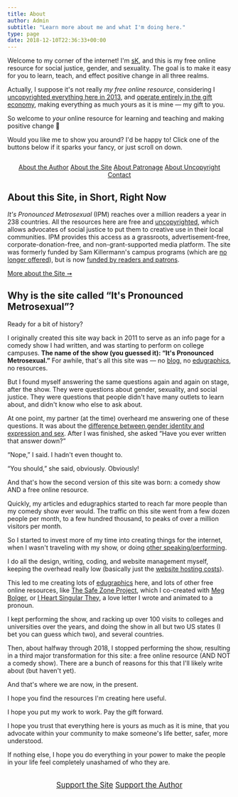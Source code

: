 ```yaml
---
title: About
author: Admin
subtitle: "Learn more about me and what I'm doing here."
type: page
date: 2018-12-10T22:36:33+00:00
---
```

Welcome to my corner of the internet! I'm [sK][1], and this is my free online resource for social justice, gender, and sexuality. The goal is to make it easy for you to learn, teach, and effect positive change in all three realms.

Actually, I suppose it's not really _my free online resource_, considering I [uncopyrighted everything here in 2013][2], and [operate entirely in the gift economy][3], making everything as much yours as it is mine &#8212; my gift to you.

So welcome to _your_ online resource for learning and teaching and making positive change 🤗

Would you like me to show you around? I'd be happy to! Click one of the buttons below if it sparks your fancy, or just scroll on down.

<div class="button-stack" style="margin: 2em auto; text-align: center;">
  <a class="button button-white" href="/about/about-sam-killermann/">About the Author</a>
  <a class="button button-white" href="/about/about-the-blog/">About the Site</a>
  <a class="button button-white" href="/patronize/#what-is-patronage-all-about">About Patronage</a>
  <a class="button button-white" href="/uncopyright/">About Uncopyright</a>
  <a class="button button-white" href="/contact/">Contact</a>
</div>

## About this Site, in Short, Right Now

_It's Pronounced Metrosexual_ (IPM) reaches over a million readers a year in 238 countries. All the resources here are free and [uncopyrighted][2], which allows advocates of social justice to put them to creative use in their local communities. IPM provides this access as a grassroots, advertisement-free, corporate-donation-free, and non-grant-supported media platform. The site was formerly funded by Sam Killermann's campus programs (which are [no longer offered][7]), but is now <a href="/support/" target="_blank" rel="noreferrer noopener" aria-label="funded by readers and patrons (opens in a new tab)">funded by readers and patrons</a>.

<p>
  <a href="/about/about-the-blog/" class="alt-font highlight">More about the Site &#10142;</a>
</p>

## Why is the site called &#8220;It's Pronounced Metrosexual&#8221;?

Ready for a bit of history?

I originally created this site way back in 2011 to serve as an info page for a comedy show I had written, and was starting to perform on college campuses. **The name of the show (you guessed it): &#8220;It's Pronounced Metrosexual.&#8221;** For awhile, that's all this site was &#8212; no [blog][8], no [edugraphics][9], no resources.

But I found myself answering the same questions again and again on stage, after the show. They were questions about gender, sexuality, and social justice. They were questions that people didn't have many outlets to learn about, and didn't know who else to ask about.

At one point, my partner (at the time) overheard me answering one of these questions. It was about the [difference between gender identity and expression and sex][10]. After I was finished, she asked &#8220;Have you ever written that answer down?&#8221;

&#8220;Nope,&#8221; I said. I hadn't even thought to.

&#8220;You should,&#8221; she said, obviously. Obviously!

And that's how the second version of this site was born: a comedy show AND a free online resource.

Quickly, my articles and edugraphics started to reach far more people than my comedy show ever would. The traffic on this site went from a few dozen people per month, to a few hundred thousand, to peaks of over a million visitors per month.

So I started to invest more of my time into creating things for the internet, when I wasn't traveling with my show, or doing [other speaking/performing][11].

I do all the design, writing, coding, and website management myself, keeping the overhead really low (basically just the [website hosting costs][12]).

This led to me creating lots of [edugraphics][9] here, and lots of other free online resources, like [The Safe Zone Project][13], which I co-created with [Meg Bolger](https://megbolger.com), or [I Heart Singular They][14], a love letter I wrote and animated to a pronoun.

I kept performing the show, and racking up over 100 visits to colleges and universities over the years, and doing the show in all but two US states (I bet you can guess which two), and several countries.

Then, about halfway through 2018, I stopped performing the show, resulting in a third major transformation for this site: a free online resource (AND NOT a comedy show). There are a bunch of reasons for this that I'll likely write about (but haven't yet).

And that's where we are now, in the present.

I hope you find the resources I'm creating here useful.

I hope you put my work to work. Pay the gift forward.

I hope you trust that everything here is yours as much as it is mine, that you advocate within your community to make someone's life better, safer, more understood.

If nothing else, I hope you do everything in your power to make the people in your life feel completely unashamed of who they are.

<div style="margin: 2em auto; text-align: center; font-size: 1.2em;">
  <a class="button" href="https://www.itspronouncedmetrosexual.com/support">Support the Site</a> <a class="button" href="https://www.itspronouncedmetrosexual.com/support/author">Support the Author</a>
</div>

 [1]: /about-sam-killermann/
 [2]: /2013/11/uncopyright/
 [3]: /gift-economy/
 [4]: /about/about-the-blog/
 [5]: /about/about-sam-killermann/
 [6]: /2018/09/the-state-of-this-site-or-funding-online-work-in-2018-an-infographic/
 [7]: /campus-programs/
 [8]: /all-articles/
 [9]: /edugraphics-printables/
 [10]: /2011/11/breaking-through-the-binary-gender-explained-using-continuums/
 [11]: https://samtalkto.us
 [12]: https://www.patreon.com/posts/i-migrated-ipms-16260203
 [13]: https://thesafezoneproject.com
 [14]: https://iheartsingularthey.com
